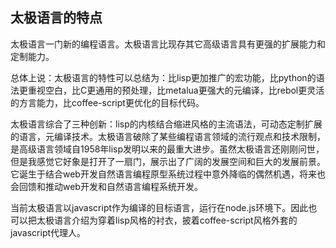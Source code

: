 ## 太极语言的特点

太极语言一门新的编程语言。太极语言比现存其它高级语言具有更强的扩展能力和定制能力。

总体上说：太极语言的特性可以总结为：比lisp更加推广的宏功能，比python的语法更重视空白，比C更通用的预处理，比metalua更强大的元编译，比rebol更灵活的方言能力，比coffee-script更优化的目标代码。

太极语言综合了三种创新：lisp的内核结合缩进风格的主流语法，可动态定制扩展的语言，元编译技术。太极语言破除了某些编程语言领域的流行观点和技术限制，是高级语言领域自1958年lisp发明以来的最重大进步。虽然太极语言还刚刚问世，但是我感觉它好象是打开了一扇门，展示出了广阔的发展空间和巨大的发展前景。它诞生于结合web开发自然语言编程原型系统过程中意外降临的偶然机遇，将来也会回馈和推动web开发和自然语言编程系统开发。

当前太极语言以javascript作为编译的目标语言，运行在node.js环境下。因此也可以把太极语言介绍为穿着lisp风格的衬衣，披着coffee-script风格外套的javascript代理人。

